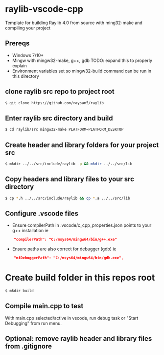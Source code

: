 # raylib-vscode-cpp
Template for building Raylib 4.0 from source with ming32-make and compiling your project

## Prereqs
- Windows 7/10+
- Mingw with mingw32-make, g++, gdb TODO: expand this to properly explain
- Environment variables set so mingw32-build command can be run in this directory

## clone raylib src repo to project root
```bash
$ git clone https://github.com/raysan5/raylib
```

## Enter raylib src directory and build
```bash
$ cd raylib/src mingw32-make PLATFORM=PLATFORM_DESKTOP
```

## Create header and library folders for your project src
```bash
$ mkdir ../../src/include/raylib -p && mkdir ../../src/lib
```

## Copy headers and library files to your src directory
```bash
$ cp *.h ../../src/include/raylib && cp *.a ../../src/lib
```

## Configure .vscode files
- Ensure compilerPath in .vscode/c_cpp_properties.json points to your g++ installation ie
```json
    "compilerPath": "C:/msys64/mingw64/bin/g++.exe"
```

- Ensure paths are also correct for debugger (gdb) ie
```json
    "miDebuggerPath": "C:/msys64/mingw64/bin/gdb.exe",
```

# Create build folder in this repos root
```bash
$ mkdir build
```

## Compile main.cpp to test
With main.cpp selected/active in vscode, run debug task or "Start Debugging" from run menu.

## Optional: remove raylib header and library files from .gitignore
